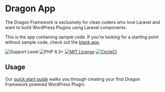 # Dragon App
The Dragon Framework is exclusively for clean coders who love Laravel and want to build WordPress Plugins using Laravel components.

This is the app containing sample code. If you're looking for a starting point without sample code, check out the [blank app](https://github.com/red-scale-dragon/blank-app).

![Support Level][support-level-image] ![PHP 8.3+][php-image] [![MIT License][license-image]][license-url] [![CircleCI][circleci-image]][circleci-url]

## Usage

Our [quick start guide](https://dragon-framework-docs.readthedocs.io/en/latest/quick-start) walks you through creating your first Dragon Framework powered WordPress Plugin.

[support-level-image]: https://img.shields.io/badge/support-active-green.svg
[php-image]: https://img.shields.io/badge/php-8.1%2B-green.svg
[license-image]: https://img.shields.io/badge/License-MIT-blue.svg
[license-url]: https://github.com/red-scale-dragon/app/blob/main/LICENSE
[circleci-image]: https://dl.circleci.com/status-badge/img/circleci/6h7a9jeaexCsPtfh9E9gvT/Q9sMKQn7AQLQemJZosTHjJ/tree/main.svg?style=shield
[circleci-url]: https://dl.circleci.com/status-badge/redirect/circleci/6h7a9jeaexCsPtfh9E9gvT/Q9sMKQn7AQLQemJZosTHjJ/tree/main
